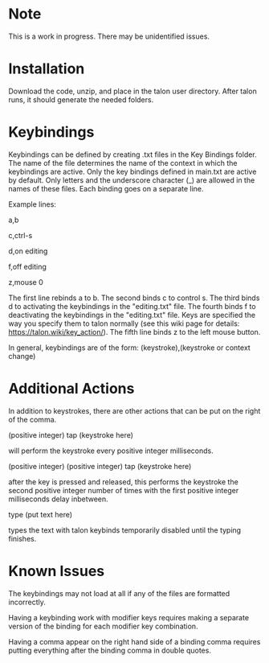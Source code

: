 # Note
This is a work in progress. There may be unidentified issues.

# Installation
Download the code, unzip, and place in the talon user directory. After talon runs, it should generate the needed folders.

# Keybindings
Keybindings can be defined by creating .txt files in the Key Bindings folder. The name of the file determines the name of the context in which the keybindings are active. Only the key bindings defined in main.txt are active by default. Only letters and the underscore character (_) are allowed in the names of these files. Each binding goes on a separate line.

Example lines:

a,b

c,ctrl-s

d,on editing

f,off editing

z,mouse 0

The first line rebinds a to b. The second binds c to control s. The third binds d to activating the keybindings in the "editing.txt" file. The fourth binds f to deactivating the keybindings in the "editing.txt" file. Keys are specified the way you specify them to talon normally (see this wiki page for details: https://talon.wiki/key_action/). The fifth line binds z to the left mouse button.

In general, keybindings are of the form: (keystroke),(keystroke or context change)

# Additional Actions

In addition to keystrokes, there are other actions that can be put on the right of the comma.

(positive integer) tap (keystroke here)

will perform the keystroke every positive integer milliseconds.

(positive integer) (positive integer) tap (keystroke here)

after the key is pressed and released, this performs the keystroke the second positive integer number of times with the first positive integer milliseconds delay inbetween. 

type (put text here)

types the text with talon keybinds temporarily disabled until the typing finishes. 

# Known Issues
The keybindings may not load at all if any of the files are formatted incorrectly.

Having a keybinding work with modifier keys requires making a separate version of the binding for each modifier key combination.

Having a comma appear on the right hand side of a binding comma requires putting everything after the binding comma in double quotes.
